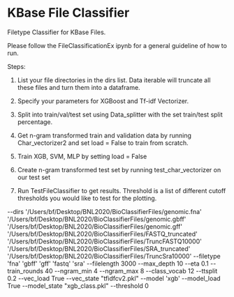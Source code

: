 # KBase File Classifier

Filetype Classifier for KBase Files. 

Please follow the FileClassificationEx ipynb for a general guideline of how to run.

Steps:

1)  List your file directories in the dirs list. Data iterable will truncate all these files and turn them into a dataframe.

2) Specify your parameters for XGBoost and Tf-idf Vectorizer.

3) Split into train/val/test set using Data_splitter with the set train/test split percentage.

4) Get n-gram transformed train and validation data by running Char_vectorizer2 and set load = False to train from scratch.

5) Train XGB, SVM, MLP by setting load = False

6) Create n-gram transformed test set by running test_char_vectorizer on our test set

7) Run TestFileClassifier to get results. Threshold is a list of different cutoff thresholds you would like to test for the plotting.

--dirs '/Users/bf/Desktop/BNL2020/BioClassifierFiles/genomic.fna' '/Users/bf/Desktop/BNL2020/BioClassifierFiles/genomic.gbff' '/Users/bf/Desktop/BNL2020/BioClassifierFiles/genomic.gff' '/Users/bf/Desktop/BNL2020/BioClassifierFiles/FASTQ_truncated' '/Users/bf/Desktop/BNL2020/BioClassifierFiles/TruncFASTQ10000' '/Users/bf/Desktop/BNL2020/BioClassifierFiles/SRA_truncated' '/Users/bf/Desktop/BNL2020/BioClassifierFiles/TruncSra10000' --filetype 'fna' 'gbff' 'gff' 'fastq' 'sra' --filelength 3000 --max_depth 10 --eta 0.1 --train_rounds 40 --ngram_min 4 --ngram_max 8 --class_vocab 12 --ttsplit 0.2 --vec_load True --vec_state "tfidfcv2.pkl" --model 'xgb' --model_load True --model_state "xgb_class.pkl" --threshold 0
